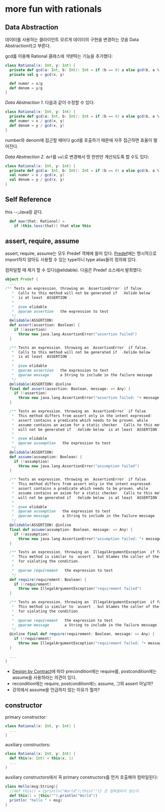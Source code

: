 # more fun with rationals

## Data Abstraction

데이터를 사용하는 클라이언트 모르게 데이터의 구현을 변경하는 것을 Data Abstraction라고 부른다.

gcd를 이용해 Rational 클래스에 *약분*하는 기능을 추가했다:

```scala
class Rational(x: Int, y: Int) {
  private def gcd(a: Int, b: Int): Int = if (b == 0) a else gcd(b, a % b)
  private val g = gcd(x, y)

  def numer = x/g
  def denom = y/g
}
```

*Data Abstraction 1*. 다음과 같이 수정할 수 있다:

```scala
class Rational(x: Int, y: Int) {
  private def gcd(a: Int, b: Int): Int = if (b == 0) a else gcd(b, a % b)
  def numer = x / gcd(x, y)
  def denom = y / gcd(x, y)
}
```

number와 denom에 접근할 때마다 gcd를 호출하기 때문에 자주 접근하면 효율이 떨어진다.

*Data Abstraction 2*. `def`를 `val`로 변경해서 땅 한번만 계산되도록 할 수도 있다:

```scala
class Rational(x: Int, y: Int) {
  private def gcd(a: Int, b: Int): Int = if (b == 0) a else gcd(b, a % b)
  val numer = x / gcd(x, y)
  val denom = y / gcd(x, y)
}
```

## Self Reference 

this --;Java랑 같다.

```scala
  def max(that: Rational) =
    if (this.less(that)) that else this
```

## assert, require, assume

assert, require, assume는 모두 Predef 객체에 들어 있다. [Predef](http://www.scala-lang.org/api/current/scala/Predef$.html)에는 명시적으로 import하지 않아도 사용할 수 있는 type아니 type alias들이 정의돼 있다.

컴파일할 때 제거 할 수 있다(@elidable). 다음은 Predef 소스에서 발최했다:


```scala
object Predef {
  ...
/** Tests an expression, throwing an `AssertionError` if false.
   *  Calls to this method will not be generated if `-Xelide-below`
   *  is at least `ASSERTION`.
   *
   *  @see elidable
   *  @param assertion   the expression to test
   */
  @elidable(ASSERTION)
  def assert(assertion: Boolean) {
    if (!assertion)
      throw new java.lang.AssertionError("assertion failed")
  }

  /** Tests an expression, throwing an `AssertionError` if false.
   *  Calls to this method will not be generated if `-Xelide-below`
   *  is at least `ASSERTION`.
   *
   *  @see elidable
   *  @param assertion   the expression to test
   *  @param message     a String to include in the failure message
   */
  @elidable(ASSERTION) @inline
  final def assert(assertion: Boolean, message: => Any) {
    if (!assertion)
      throw new java.lang.AssertionError("assertion failed: "+ message)
  }

  /** Tests an expression, throwing an `AssertionError` if false.
   *  This method differs from assert only in the intent expressed:
   *  assert contains a predicate which needs to be proven, while
   *  assume contains an axiom for a static checker.  Calls to this method
   *  will not be generated if `-Xelide-below` is at least `ASSERTION`.
   *
   *  @see elidable
   *  @param assumption   the expression to test
   */
  @elidable(ASSERTION)
  def assume(assumption: Boolean) {
    if (!assumption)
      throw new java.lang.AssertionError("assumption failed")
  }

  /** Tests an expression, throwing an `AssertionError` if false.
   *  This method differs from assert only in the intent expressed:
   *  assert contains a predicate which needs to be proven, while
   *  assume contains an axiom for a static checker.  Calls to this method
   *  will not be generated if `-Xelide-below` is at least `ASSERTION`.
   *
   *  @see elidable
   *  @param assumption   the expression to test
   *  @param message      a String to include in the failure message
   */
  @elidable(ASSERTION) @inline
  final def assume(assumption: Boolean, message: => Any) {
    if (!assumption)
      throw new java.lang.AssertionError("assumption failed: "+ message)
  }

  /** Tests an expression, throwing an `IllegalArgumentException` if false.
   *  This method is similar to `assert`, but blames the caller of the method
   *  for violating the condition.
   *
   *  @param requirement   the expression to test
   */
  def require(requirement: Boolean) {
    if (!requirement)
      throw new IllegalArgumentException("requirement failed")
  }

  /** Tests an expression, throwing an `IllegalArgumentException` if false.
   *  This method is similar to `assert`, but blames the caller of the method
   *  for violating the condition.
   *
   *  @param requirement   the expression to test
   *  @param message       a String to include in the failure message
   */
  @inline final def require(requirement: Boolean, message: => Any) {
    if (!requirement)
      throw new IllegalArgumentException("requirement failed: "+ message)
  }

  ...
}

```

* [Design by Contract](http://blog.m1key.me/2010/02/programming-scala-design-by-contract.html)에 따라 precondition에는 require를, postcondition에는 assume을 사용하라는 의견이 있다.
* recondition에는 require, postcondition에느 assume, 그외 assert 아닐까?
* 강의에서 assume을 언급하지 않는 이유가 뭘까?

## constructor

primary constructor:

```scala
class Rational(x: Int, y: Int) {
  ...
}
```

auxiliary constructors:

```scala
class Rational(x: Int, y: Int) {
  def this(x: Int) = this(x, 1)
  ...
}
```

auxiliary constructors에서 꼭 primary constructors를 먼저 호출해야 컴파일된다:

```scala
class Hello(msg:String){
  //def this() = {println("World");this("")} 은 컴파일되지 않는다.
  def this() = {this("");println("World")}
  println( "hello " + msg)
}
```